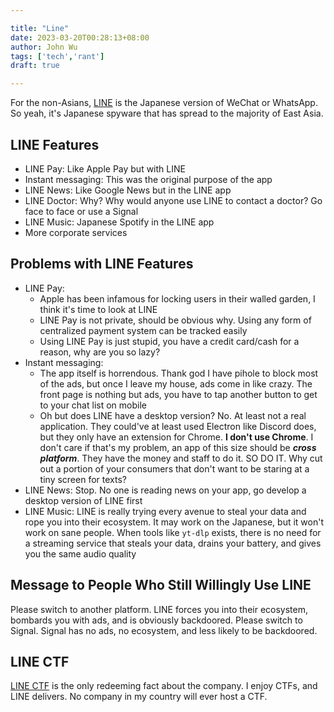 ```yaml
---

title: "Line"
date: 2023-03-20T00:28:13+08:00
author: John Wu
tags: ['tech','rant']
draft: true

---
```


For the non-Asians, [LINE](https://line.me/en/) is the Japanese version of WeChat or WhatsApp. So yeah, it's Japanese spyware that has spread to the majority of East Asia.

## LINE Features
- LINE Pay: Like Apple Pay but with LINE
- Instant messaging: This was the original purpose of the app
- LINE News: Like Google News but in the LINE app
- LINE Doctor: Why? Why would anyone use LINE to contact a doctor? Go face to face or use a Signal
- LINE Music: Japanese Spotify in the LINE app
- More corporate services

## Problems with LINE Features
- LINE Pay:
    - Apple has been infamous for locking users in their walled garden, I think it's time to look at LINE
    - LINE Pay is not private, should be obvious why. Using any form of centralized payment system can be tracked easily
    - Using LINE Pay is just stupid, you have a credit card/cash for a reason, why are you so lazy?
- Instant messaging:
    - The app itself is horrendous. Thank god I have pihole to block most of the ads, but once I leave my house, ads come in like crazy. The front page is nothing but ads, you have to tap another button to get to your chat list on mobile
    - Oh but does LINE have a desktop version? No. At least not a real application. They could've at least used Electron like Discord does, but they only have an extension for Chrome. **I don't use Chrome**. I don't care if that's my problem, an app of this size should be ***cross platform***. They have the money and staff to do it. SO DO IT. Why cut out a portion of your consumers that don't want to be staring at a tiny screen for texts?
- LINE News: Stop. No one is reading news on your app, go develop a desktop version of LINE first
- LINE Music: LINE is really trying every avenue to steal your data and rope you into their ecosystem. It may work on the Japanese, but it won't work on sane people. When tools like `yt-dlp` exists, there is no need for a streaming service that steals your data, drains your battery, and gives you the same audio quality

## Message to People Who Still Willingly Use LINE
Please switch to another platform. LINE forces you into their ecosystem, bombards you with ads, and is obviously backdoored. Please switch to Signal. Signal has no ads, no ecosystem, and less likely to be backdoored.

## LINE CTF
[LINE CTF](https://score.linectf.me/) is the only redeeming fact about the company. I enjoy CTFs, and LINE delivers. No company in my country will ever host a CTF.
